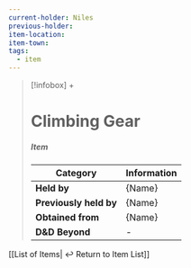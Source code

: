 ```yaml
---
current-holder: Niles
previous-holder: 
item-location: 
item-town: 
tags:
  - item
---
```


> [!infobox] +
> # Climbing Gear
> ##### Item
> | Category | Information |
> | ---- | ---- |
> | **Held by** | {Name} |
> | **Previously held by** | {Name} |
> | **Obtained from** | {Name} |
> | **D&D Beyond** | - |



[[List of Items| ↩️ Return to Item List]]
